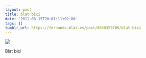 ```yaml
---
layout: post
title: blat bici
date: '2011-08-15T20:01:11+02:00'
tags: []
tumblr_url: https://fernando.blat.es/post/8958359709/blat-bici
---
```

 ![](/tumblr_files/tumblr_lpze20kgoF1qz4y16o1_500.jpg)  

Blat bici
